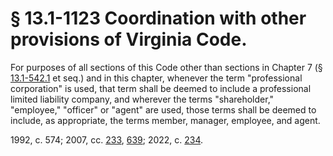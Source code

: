 # § 13.1-1123 Coordination with other provisions of Virginia Code.

<p>For purposes of all sections of this Code other than sections in Chapter 7 (§ <a href='/vacode/13.1-542.1/'>13.1-542.1</a> et seq.) and in this chapter, whenever the term "professional corporation" is used, that term shall be deemed to include a professional limited liability company, and wherever the terms "shareholder," "employee," "officer" or "agent" are used, those terms shall be deemed to include, as appropriate, the terms member, manager, employee, and agent.</p><p>1992, c. 574; 2007, cc. <a href='http://lis.virginia.gov/cgi-bin/legp604.exe?071+ful+CHAP0233'>233</a>, <a href='http://lis.virginia.gov/cgi-bin/legp604.exe?071+ful+CHAP0639'>639</a>; 2022, c. <a href='http://lis.virginia.gov/cgi-bin/legp604.exe?221+ful+CHAP0234'>234</a>.</p>